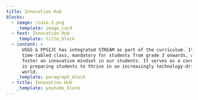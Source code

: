 ```yaml
---
title: Innovation Hub
blocks:
  - image: /caie-1.png
    _template: image_card
  - text: Innovation Hub
    _template: title_block
  - content: >
      USGS & PPSIJC has integrated STREAM as part of the curriculum. It is a
      time-tabled class, mandatory for students from grade 3 onwards, aiming to
      foster an innovative mindset in our students. It serves as a cornerstone
      in preparing students to thrive in an increasingly technology-driven
      world.
    _template: paragraph_block
  - title: Innovation Hub
    _template: youtube_block
---
```


